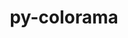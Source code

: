 ---
title: "py-colorama"
layout: cache
categories: [package, develop-2024-02-25]
meta: {"versions": ["0.4.6"], "compilers": ["gcc@=11.4.0", "gcc@=9.4.0", "oneapi@=2024.0.0"], "oss": ["ubuntu20.04", "ubuntu22.04"], "platforms": ["linux"], "targets": ["neoverse_v1", "neoverse_v2", "ppc64le", "x86_64_v3"], "stacks": ["e4s", "e4s-neoverse-v2", "e4s-neoverse_v1", "e4s-oneapi", "e4s-power", "root"], "num_specs": 5, "num_specs_by_stack": {"root": 5, "e4s-neoverse_v1": 1, "e4s-power": 1, "e4s": 1, "e4s-neoverse-v2": 1, "e4s-oneapi": 1}}
spec_details: [{"hash": "wn3seezob7arfs2776iq4j2blu2d24ke", "compiler": "gcc@=11.4.0", "versions": ["0.4.6"], "os": "ubuntu20.04", "platform": "linux", "target": "neoverse_v1", "variants": ["build_system=python_pip"], "stacks": ["root", "e4s-neoverse_v1"], "size": "-", "tarball": "https://binaries.spack.io/develop-2024-02-25/build_cache/linux-ubuntu20.04-neoverse_v1/gcc-11.4.0/py-colorama-0.4.6/linux-ubuntu20.04-neoverse_v1-gcc-11.4.0-py-colorama-0.4.6-wn3seezob7arfs2776iq4j2blu2d24ke.spack"}, {"hash": "isk2ejs7jexd5glocxfsbny3v5fr6u3l", "compiler": "gcc@=9.4.0", "versions": ["0.4.6"], "os": "ubuntu20.04", "platform": "linux", "target": "ppc64le", "variants": ["build_system=python_pip"], "stacks": ["e4s-power", "root"], "size": "-", "tarball": "https://binaries.spack.io/develop-2024-02-25/build_cache/linux-ubuntu20.04-ppc64le/gcc-9.4.0/py-colorama-0.4.6/linux-ubuntu20.04-ppc64le-gcc-9.4.0-py-colorama-0.4.6-isk2ejs7jexd5glocxfsbny3v5fr6u3l.spack"}, {"hash": "rtr6tj44qrrvgrpmp6nqjjmcskuipxkm", "compiler": "gcc@=11.4.0", "versions": ["0.4.6"], "os": "ubuntu20.04", "platform": "linux", "target": "x86_64_v3", "variants": ["build_system=python_pip"], "stacks": ["e4s", "root"], "size": "-", "tarball": "https://binaries.spack.io/develop-2024-02-25/build_cache/linux-ubuntu20.04-x86_64_v3/gcc-11.4.0/py-colorama-0.4.6/linux-ubuntu20.04-x86_64_v3-gcc-11.4.0-py-colorama-0.4.6-rtr6tj44qrrvgrpmp6nqjjmcskuipxkm.spack"}, {"hash": "4ulyywojwmty44ryhld7dfyxa764ku6h", "compiler": "gcc@=11.4.0", "versions": ["0.4.6"], "os": "ubuntu22.04", "platform": "linux", "target": "neoverse_v2", "variants": ["build_system=python_pip"], "stacks": ["e4s-neoverse-v2", "root"], "size": "-", "tarball": "https://binaries.spack.io/develop-2024-02-25/build_cache/linux-ubuntu22.04-neoverse_v2/gcc-11.4.0/py-colorama-0.4.6/linux-ubuntu22.04-neoverse_v2-gcc-11.4.0-py-colorama-0.4.6-4ulyywojwmty44ryhld7dfyxa764ku6h.spack"}, {"hash": "xxjnozzzxkkxyvvi6ebxwre6maaco7lf", "compiler": "oneapi@=2024.0.0", "versions": ["0.4.6"], "os": "ubuntu22.04", "platform": "linux", "target": "x86_64_v3", "variants": ["build_system=python_pip"], "stacks": ["root", "e4s-oneapi"], "size": "-", "tarball": "https://binaries.spack.io/develop-2024-02-25/build_cache/linux-ubuntu22.04-x86_64_v3/oneapi-2024.0.0/py-colorama-0.4.6/linux-ubuntu22.04-x86_64_v3-oneapi-2024.0.0-py-colorama-0.4.6-xxjnozzzxkkxyvvi6ebxwre6maaco7lf.spack"}]
---